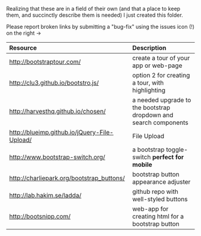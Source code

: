 Realizing that these are in a field of their own (and that a place to keep them, and succinctly describe them is needed) I just created this folder.

Please report broken links by submitting a "bug-fix" using the issues icon (!) on the right ->

| Resource | Description |
|:--- | :--- |
| http://bootstraptour.com/ | create a tour of your app or web-page |
| http://clu3.github.io/bootstro.js/ | option 2 for creating a tour, with highlighting |
| http://harvesthq.github.io/chosen/ | a needed upgrade to the bootstrap dropdown and search components |
| http://blueimp.github.io/jQuery-File-Upload/ | File Upload | 
| http://www.bootstrap-switch.org/ |  a bootstrap toggle-switch **perfect for mobile** |
| http://charliepark.org/bootstrap_buttons/ | bootstrap button appearance adjuster |
| http://lab.hakim.se/ladda/ | github repo with well-styled buttons |
| http://bootsnipp.com/      | web-app for creating html for a bootstrap button | 
